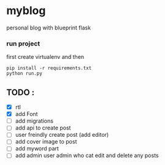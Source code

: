 # myblog
personal blog with blueprint flask

### run project
first create virtualenv and then
````
pip install -r requirements.txt
python run.py
````


## TODO : 

- [x] rtl
- [x] add Font
- [ ] add migrations
- [ ] add api to create post
- [ ] user freindly create post (add editor)
- [ ] add cover image to post
- [ ] add myword part 
- [ ] add admin user admin who cat edit and delete any posts
